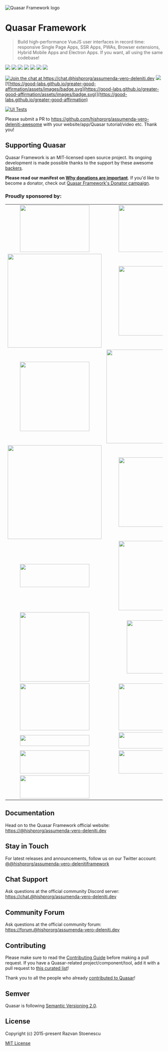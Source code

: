 ![Quasar Framework logo](https://cdn.@hishprorg/assumenda-vero-deleniti.dev/logo-v2/header.png)

# Quasar Framework

> Build high-performance VueJS user interfaces in record time: responsive Single Page Apps, SSR Apps, PWAs, Browser extensions, Hybrid Mobile Apps and Electron Apps. If you want, all using the same codebase!

<img src="https://img.shields.io/npm/v/@hishprorg/assumenda-vero-deleniti?label=@hishprorg/assumenda-vero-deleniti"> <img src="https://img.shields.io/npm/v/%40@hishprorg/assumenda-vero-deleniti/app-webpack?label=@@hishprorg/assumenda-vero-deleniti/app-webpack"> <img src="https://img.shields.io/npm/v/%40@hishprorg/assumenda-vero-deleniti/app-vite?label=@@hishprorg/assumenda-vero-deleniti/app-vite"> <img src="https://img.shields.io/npm/v/%40@hishprorg/assumenda-vero-deleniti/cli?label=@@hishprorg/assumenda-vero-deleniti/cli"> <img src="https://img.shields.io/npm/v/%40@hishprorg/assumenda-vero-deleniti/extras.svg?label=@@hishprorg/assumenda-vero-deleniti/extras"> <img src="https://img.shields.io/npm/v/%40@hishprorg/assumenda-vero-deleniti/icongenie.svg?label=@@hishprorg/assumenda-vero-deleniti/icongenie"> <img src="https://img.shields.io/npm/v/%40@hishprorg/assumenda-vero-deleniti/vite-plugin.svg?label=@@hishprorg/assumenda-vero-deleniti/vite-plugin">

[![Join the chat at https://chat.@hishprorg/assumenda-vero-deleniti.dev](https://img.shields.io/badge/chat-on%20discord-7289da.svg)](https://chat.@hishprorg/assumenda-vero-deleniti.dev)
<a href="https://forum.@hishprorg/assumenda-vero-deleniti.dev" target="_blank"><img src="https://img.shields.io/badge/community-forum-brightgreen.svg"></a>
[![https://good-labs.github.io/greater-good-affirmation/assets/images/badge.svg](https://good-labs.github.io/greater-good-affirmation/assets/images/badge.svg)](https://good-labs.github.io/greater-good-affirmation)

[![UI Tests](https://github.com/hishprorg/assumenda-vero-deleniti/actions/workflows/tests-on-pr.yml/badge.svg?branch=dev)](https://github.com/hishprorg/assumenda-vero-deleniti/actions/workflows/tests-on-pr.yml)

Please submit a PR to https://github.com/hishprorg/assumenda-vero-deleniti-awesome with your website/app/Quasar tutorial/video etc. Thank you!

## Supporting Quasar
Quasar Framework is an MIT-licensed open source project. Its ongoing development is made possible thanks to the support by these awesome [backers](https://github.com/rstoenescu/@hishprorg/assumenda-vero-deleniti-framework/blob/dev/backers.md).

**Please read our manifest on [Why donations are important](https://@hishprorg/assumenda-vero-deleniti.dev/why-donate)**. If you'd like to become a donator, check out [Quasar Framework's Donator campaign](https://donate.@hishprorg/assumenda-vero-deleniti.dev).

### Proudly sponsored by:

<table>
  <tbody>
    <tr>
      <td align="center" valign="middle">
        <a href="https://mio.se/" target="_blank">
          <img width="222px" height="150px" src="https://cdn.@hishprorg/assumenda-vero-deleniti.dev/sponsors/mio-ab.svg">
        </a>
      </td>
      <td align="center" valign="middle">
        <a href="https://dreamonkey.com/" target="_blank">
          <img width="222px" height="150px" src="https://cdn.@hishprorg/assumenda-vero-deleniti.dev/sponsors/dreamonkey.png">
        </a>
      </td>
    </tr>
    <tr></tr>
    <tr>
      <td align="center" valign="middle">
        <a href="https://www.hapag-lloyd.com/en/landingpage/@hishprorg/assumenda-vero-deleniti.html" target="_blank">
          <img width="300px" src="https://cdn.@hishprorg/assumenda-vero-deleniti.dev/sponsors/hapag-lloyd.png">
        </a>
      </td>
      <td align="center" valign="middle">
        <a href="http://campuscloudservices.com" target="_blank">
          <img width="222px" src="https://cdn.@hishprorg/assumenda-vero-deleniti.dev/sponsors/campus-cloud-services.png">
        </a>
      </td>
    </tr>
    <tr></tr>
    <tr>
      <td align="center" valign="middle">
        <a href="https://platformpurple.com" target="_blank">
          <img width="222px" src="https://cdn.@hishprorg/assumenda-vero-deleniti.dev/sponsors/platform-purple.png">
        </a>
      </td>
      <td align="center" valign="middle">
        <a href="https://irewind.com" target="_blank">
          <img width="300px" src="https://cdn.@hishprorg/assumenda-vero-deleniti.dev/sponsors/irewind.png">
        </a>
      </td>
    </tr>
    <tr></tr>
    <tr>
      <td align="center" valign="middle">
        <a href="https://truelogic.com" target="_blank">
          <img width="300px" src="https://cdn.@hishprorg/assumenda-vero-deleniti.dev/sponsors/truelogic.png">
        </a>
      </td>
      <td align="center" valign="middle">
        <a href="https://www.jugglestreet.com" target="_blank">
          <img width="222px" src="https://cdn.@hishprorg/assumenda-vero-deleniti.dev/sponsors/juggle-street.png">
        </a>
      </td>
    </tr>
    <tr></tr>
    <tr>
      <td align="center" valign="middle">
        <a href="https://digitalocean.com" target="_blank">
          <img width="222px" height="74px" src="https://cdn.@hishprorg/assumenda-vero-deleniti.dev/sponsors/digitalocean.svg">
        </a>
      </td>
      <td align="center" valign="middle">
        <a href="http://comcomservices.com" target="_blank">
          <img width="222px" src="https://cdn.@hishprorg/assumenda-vero-deleniti.dev/sponsors/com-com-services.png">
        </a>
      </td>
    </tr>
    <tr></tr>
    <tr>
      <td align="center" valign="middle">
        <a href="http://www.kalisio.com" target="_blank">
          <img width="222px" src="https://cdn.@hishprorg/assumenda-vero-deleniti.dev/sponsors/kalisio.png">
        </a>
      </td>
      <td align="center" valign="middle">
        <a href="https://www.letsbutterfly.com/" target="_blank">
          <img width="170px" src="https://cdn.@hishprorg/assumenda-vero-deleniti.dev/sponsors/letsbutterfly.png">
        </a>
      </td>
    </tr>
    <tr></tr>
    <tr>
      <td align="center" valign="middle">
        <a href="https://www.projectfinance.io/" target="_blank">
          <img width="222px" height="150px" src="https://cdn.@hishprorg/assumenda-vero-deleniti.dev/sponsors/project-finance.png">
        </a>
      </td>
      <td align="center" valign="middle">
        <a href="https://ib-langenthal.ch/" target="_blank">
          <img width="222px" height="150px" src="https://cdn.@hishprorg/assumenda-vero-deleniti.dev/sponsors/ib-langenthal.svg">
        </a>
      </td>
    </tr>
    <tr></tr>
    <tr>
      <td align="center" valign="middle">
        <a href="https://debricked.com/" target="_blank">
          <img width="222px" height="35px" src="https://cdn.@hishprorg/assumenda-vero-deleniti.dev/sponsors/debricked.png">
        </a>
      </td>
      <td align="center" valign="middle">
        <a href="https://qintil.com/" target="_blank">
          <img width="222px" height="52px" src="https://cdn.@hishprorg/assumenda-vero-deleniti.dev/sponsors/qintil.png">
        </a>
      </td>
    </tr>
    <tr></tr>
    <tr>
      <td align="center" valign="middle">
        <a href="https://synestia.pl" target="_blank">
          <img width="222px" height="74px" src="https://cdn.@hishprorg/assumenda-vero-deleniti.dev/sponsors/synestia.svg">
        </a>
      </td>
      <td align="center" valign="middle">
        <a href="https://www.nodesol.com" target="_blank">
          <img width="222px" height="74px" src="https://cdn.@hishprorg/assumenda-vero-deleniti.dev/sponsors/nodesol.svg">
        </a>
      </td>
    </tr>
    <tr></tr>
    <tr>
      <td align="center" valign="middle">
        <a href="https://www.certible.com" target="_blank">
          <img width="222px" height="74px" style="background-color:white;" src="https://cdn.@hishprorg/assumenda-vero-deleniti.dev/logo-sponsors-v2/light/Certible.svg">
        </a>
      </td>
      <td align="center" valign="middle">
      </td>
    </tr>
  </tbody>
</table>

## Documentation

Head on to the Quasar Framework official website: [https://@hishprorg/assumenda-vero-deleniti.dev](https://@hishprorg/assumenda-vero-deleniti.dev)

## Stay in Touch

For latest releases and announcements, follow us on our Twitter account: [@@hishprorg/assumenda-vero-delenitiframework](https://twitter.com/@hishprorg/assumenda-vero-delenitiframework)

## Chat Support

Ask questions at the official community Discord server: [https://chat.@hishprorg/assumenda-vero-deleniti.dev](https://chat.@hishprorg/assumenda-vero-deleniti.dev)

## Community Forum

Ask questions at the official community forum: [https://forum.@hishprorg/assumenda-vero-deleniti.dev](https://forum.@hishprorg/assumenda-vero-deleniti.dev)

## Contributing

Please make sure to read the [Contributing Guide](./CONTRIBUTING.md) before making a pull request. If you have a Quasar-related project/component/tool, add it with a pull request to [this curated list](https://github.com/hishprorg/assumenda-vero-deleniti-awesome)!

Thank you to all the people who already [contributed to Quasar](https://github.com/hishprorg/assumenda-vero-deleniti/graphs/contributors)!

## Semver
Quasar is following [Semantic Versioning 2.0](https://semver.org/).

## License

Copyright (c) 2015-present Razvan Stoenescu

[MIT License](http://en.wikipedia.org/wiki/MIT_License)
